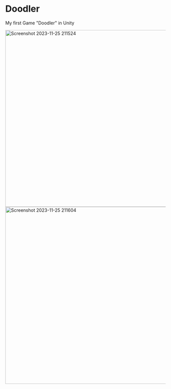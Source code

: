 # Doodler
My first Game "Doodler" in Unity
<p></p>
<img width="557" alt="Screenshot 2023-11-25 211524" src="https://github.com/miss-kush-kush/Doodler/assets/147203718/be5d821d-e194-41b7-b627-b556ed62644f">
<img width="558" alt="Screenshot 2023-11-25 211604" src="https://github.com/miss-kush-kush/Doodler/assets/147203718/7c862574-7da8-422d-b647-d4951130d63e">
